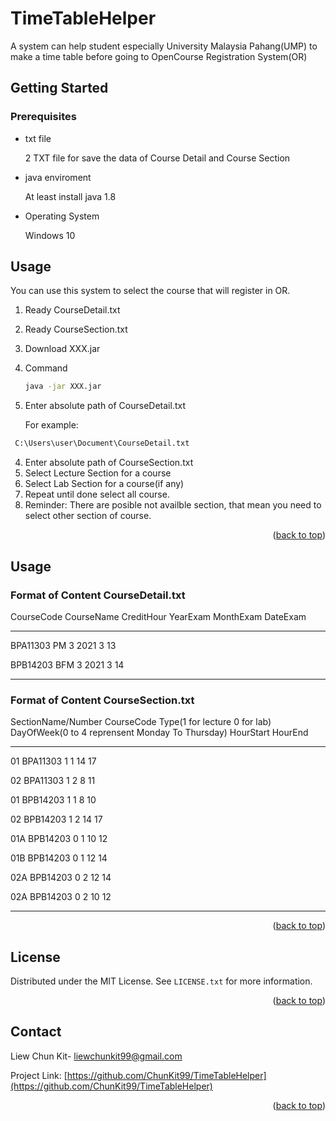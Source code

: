 <div id="top"></div>


# TimeTableHelper
A system can help student especially University Malaysia Pahang(UMP) to make a time table before going to OpenCourse Registration System(OR)

 ## Getting Started

 ### Prerequisites

* txt file

  2 TXT file for save the data of Course Detail and Course Section

* java enviroment

  At least install java 1.8 

* Operating System
  
  Windows 10
  
 ## Usage
  
  You can use this system to select the course that will register in OR. 

1. Ready CourseDetail.txt
2. Ready CourseSection.txt
3. Download XXX.jar
4. Command
   ```sh
   java -jar XXX.jar
   ```
3. Enter absolute path of CourseDetail.txt

    For example:
  ```sh
   C:\Users\user\Document\CourseDetail.txt
   ```
4. Enter absolute path of CourseSection.txt
5. Select Lecture Section for a course
6. Select Lab Section for a course(if any)
7. Repeat until done select all course.
8. Reminder: There are posible not availble section, that mean you need to select other section of course.
   
   

<p align="right">(<a href="#top">back to top</a>)</p>
  
  ## Usage
  
  ### Format of Content CourseDetail.txt
  
  
  CourseCode CourseName CreditHour YearExam MonthExam DateExam
  ___
  BPA11303 PM 3 2021 3 13
  
  BPB14203 BFM 3 2021 3 14
  ___
  
  ### Format of Content CourseSection.txt
  
  SectionName/Number CourseCode Type(1 for lecture 0 for lab) DayOfWeek(0 to 4 reprensent Monday To Thursday) HourStart HourEnd
  ___
  01 BPA11303 1 1 14 17
  
  02 BPA11303 1 2 8 11
  
  01 BPB14203 1 1 8 10
  
  02 BPB14203 1 2 14 17
  
  01A BPB14203 0 1 10 12
  
  01B BPB14203 0 1 12 14
  
  02A BPB14203 0 2 12 14
  
  02A BPB14203 0 2 10 12
   ___
  
  <p align="right">(<a href="#top">back to top</a>)</p>
  
  ## License

Distributed under the MIT License. See `LICENSE.txt` for more information.

<p align="right">(<a href="#top">back to top</a>)</p>



## Contact

Liew Chun Kit- liewchunkit99@gmail.com

Project Link: [https://github.com/ChunKit99/TimeTableHelper](https://github.com/ChunKit99/TimeTableHelper)

<p align="right">(<a href="#top">back to top</a>)</p>
